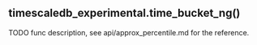 ## timescaledb_experimental.time_bucket_ng()

TODO func description, see api/approx_percentile.md for the reference.

